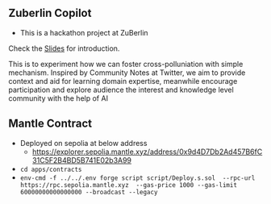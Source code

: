 ## Zuberlin Copilot

- This is a hackathon project at ZuBerlin

Check the [Slides](
https://docs.google.com/presentation/d/1ZOaCexq8eQ3l6XHah_lIOFiErPRZdwhk5U1x7tH9kBk/edit#slide=id.p
) for introduction.


This is to experiment how we can foster cross-polluniation with simple mechanism. Inspired by Community Notes at Twitter, we aim to provide context and aid for learning domain expertise, meanwhile encourage participation and explore audience the interest and knowledge level community with the help of AI 


## Mantle Contract

- Deployed on sepolia at below address
  - https://explorer.sepolia.mantle.xyz/address/0x9d4D7Db2Ad457B6fC31C5F2B4BD5B741E02b3A99
- `cd apps/contracts`
- `env-cmd -f ../../.env forge script script/Deploy.s.sol  --rpc-url https://rpc.sepolia.mantle.xyz  --gas-price 1000 --gas-limit 60000000000000000 --broadcast --legacy`